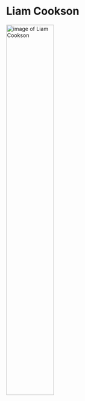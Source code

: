 <h1>Liam Cookson</h1>

<img src="https://wearecodenation.com/app/uploads/2020/02/Headshots-15-980x980.jpg" width="50%" alt="image of Liam Cookson">



<!--
**lacookson1/lacookson1** is a ✨ _special_ ✨ repository because its `README.md` (this file) appears on your GitHub profile.

Here are some ideas to get you started:

- 🔭 I’m currently working on ...
- 🌱 I’m currently learning ...
- 👯 I’m looking to collaborate on ...
- 🤔 I’m looking for help with ...
- 💬 Ask me about ...
- 📫 How to reach me: ...
- 😄 Pronouns: ...
- ⚡ Fun fact: ...
-->
